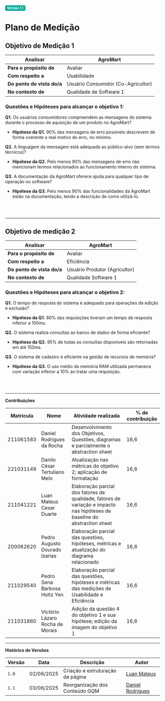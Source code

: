 <span style="background-color:#00aa95; color:white; font-size:0.8em; font-weight: bold; padding:2px 6px; border-radius:4px;">Versão 1.1</span>

# Plano de Medição

## Objetivo de Medição 1

| **Analisar** | AgroMart |
| --- | --- |
| **Para o propósito de** | Avaliar |
| **Com respeito a** | Usabilidade |
| **Do ponto de vista do/a** | Usuário Consumidor (Co-Agricultor) |
| **No contexto de** | Qualidade de Software 1 |

### Questões e Hipóteses para alcançar o objetivo 1:

**Q1.** Os usuários consumidores compreendem as mensagens do sistema durante o processo de aquisição de um produto no AgroMart?

- **Hipótese da Q1.** 90% das mensagens de erro possíveis descrevem de forma coerente o real motivo do erro, no mínimo.

**Q2.** A linguagem da mensagem está adequada ao público-alvo (sem termos técnicos)?

- **Hipótese da Q2.** Pelo menos 90% das mensagens de erro não mencionam termos relacionados ao funcionamento interno do sistema.

**Q3.** A documentação da AgroMart oferece ajuda para qualquer tipo de operação no software?

- **Hipótese da Q3.** Pelo menos 90% das funcionalidades da AgroMart estão na documentação, tendo a descrição de como utilizá-lo.

<br/><br/>

---

## Objetivo de medição 2

| **Analisar** | AgroMart |
| --- | --- |
| **Para o propósito de** | Avaliar |
| **Com respeito a** | Eficiência |
| **Do ponto de vista do/a** | Usuário Produtor (Agricultor) |
| **No contexto de** | Qualidade Software 1 |

### Questões e Hipóteses para alcançar o objetivo 2:

**Q1.** O tempo de resposta do sistema é adequado para operações de edição e exclusão?

- **Hipótese da Q1.** 80% das requisições tiveram um tempo de resposta inferior a 100ms.

**Q2.** O sistema realiza consultas ao banco de dados de forma eficiente?

- **Hipótese da Q2.** 95% de todas as consultas disponíveis são retornadas em até 150ms.

**Q3.** O sistema de cadastro é eficiente na gestão de recursos de memória?

- **Hipótese da Q3.** O uso médio da memória RAM utilizada permanece com variação inferior a 10% ao tratar uma requisição.

<br/><br/>

---

**Contribuições**

| **Matrícula** | **Nome** | **Atividade realizada** | **% de contribuição** |
| --- | --- | --- | --- |
| 211061583 | Daniel Rodrigues da Rocha | Desenvolvimento dos Objetivos, Questões, diagramas e parcialmente o abstraction sheet | 16,6 |
| 221031149 | Danilo César Tertuliano Melo | Atualização nas métricas do objetivo 2; aplicação de formatação | 16,6 |
| 211041221 | Luan Mateus Cesar Duarte | Elaboração parcial dos fatores de qualidade, fatores de variação e impacto nas hipóteses de baseline do abstraction sheet | 16,6 |
| 200062620 | Pedro Augusto Dourado Izarias | Elaboração parcial das questões, hipóteses, métricas e atualização do diagrama relacionado | 16,6 |
| 211029540 | Pedro Sena Barbosa Holtz Yen | Elaboração parcial das questões, hipóteses e métricas das medições de Usabilidade e Eficiência | 16,6 |
| 211031860 | Victório Lázaro Rocha de Morais | Adição da questão 4 do objetivo 1 e sua hipótese; edição da imagem do objetivo 1 | 16,6 |

---

**Histórico de Versões**

| **Versão** | **Data**     | **Descrição**                     | **Autor**                                         |
|------------|--------------|-----------------------------------|---------------------------------------------------|
| `1.0`      | 02/06/2025   | Criação e estruturação da página  | [Luan Mateus](https://github.com/luanduartee)     |
| `1.1`      | 03/06/2025   | Reorganização dos Conteúdo GQM    | [Daniel Rodrigues](https://github.com/DanielRogs) |

